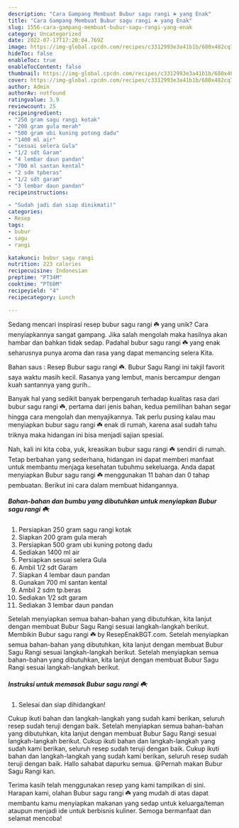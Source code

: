 ```yaml
---
description: "Cara Gampang Membuat Bubur sagu rangi ☘️ yang Enak"
title: "Cara Gampang Membuat Bubur sagu rangi ☘️ yang Enak"
slug: 1556-cara-gampang-membuat-bubur-sagu-rangi-yang-enak
category: Uncategorized
date: 2022-07-17T17:20:04.769Z
image: https://img-global.cpcdn.com/recipes/c3312993e3a41b1b/680x482cq70/bubur-sagu-rangi-foto-resep-utama.jpg
hideToc: false
enableToc: true
enableTocContent: false
thumbnail: https://img-global.cpcdn.com/recipes/c3312993e3a41b1b/680x482cq70/bubur-sagu-rangi-foto-resep-utama.jpg
cover: https://img-global.cpcdn.com/recipes/c3312993e3a41b1b/680x482cq70/bubur-sagu-rangi-foto-resep-utama.jpg
author: Admin
authorAv: notfound
ratingvalue: 3.9
reviewcount: 25
recipeingredient:
- "250 gram sagu rangi kotak"
- "200 gram gula merah"
- "500 gram ubi kuning potong dadu"
- "1400 ml air"
- "sesuai selera Gula"
- "1/2 sdt Garam"
- "4 lembar daun pandan"
- "700 ml santan kental"
- "2 sdm tpberas"
- "1/2 sdt garam"
- "3 lembar daun pandan"
recipeinstructions:

- "Sudah jadi dan siap dinikmati!"
categories:
- Resep
tags:
- bubur
- sagu
- rangi

katakunci: bubur sagu rangi 
nutrition: 223 calories
recipecuisine: Indonesian
preptime: "PT34M"
cooktime: "PT60M"
recipeyield: "4"
recipecategory: Lunch

---
```





Sedang mencari inspirasi resep bubur sagu rangi ☘️ yang unik? Cara menyiapkannya sangat gampang. Jika salah mengolah maka hasilnya akan hambar dan bahkan tidak sedap. Padahal bubur sagu rangi ☘️ yang enak seharusnya punya aroma dan rasa yang dapat memancing selera Kita.





Bahan saus : Resep Bubur sagu rangi ☘️. Bubur Sagu Rangi ini takjil favorit saya waktu masih kecil. Rasanya yang lembut, manis bercampur dengan kuah santannya yang gurih..

Banyak hal yang sedikit banyak berpengaruh terhadap kualitas rasa dari bubur sagu rangi ☘️, pertama dari jenis bahan, kedua pemilihan bahan segar hingga cara mengolah dan menyajikannya. Tak perlu pusing kalau mau menyiapkan bubur sagu rangi ☘️ enak di rumah, karena asal sudah tahu triknya maka hidangan ini bisa menjadi sajian spesial.






Nah, kali ini kita coba, yuk, kreasikan bubur sagu rangi ☘️ sendiri di rumah. Tetap berbahan yang sederhana, hidangan ini dapat memberi manfaat untuk membantu menjaga kesehatan tubuhmu sekeluarga. Anda dapat menyiapkan Bubur sagu rangi ☘️ menggunakan 11 bahan dan 0 tahap pembuatan. Berikut ini cara dalam membuat hidangannya.

<!--inarticleads1-->

##### Bahan-bahan dan bumbu yang dibutuhkan untuk menyiapkan Bubur sagu rangi ☘️:

1. Persiapkan 250 gram sagu rangi kotak
1. Siapkan 200 gram gula merah
1. Persiapkan 500 gram ubi kuning potong dadu
1. Sediakan 1400 ml air
1. Persiapkan sesuai selera Gula
1. Ambil 1/2 sdt Garam
1. Siapkan 4 lembar daun pandan
1. Gunakan 700 ml santan kental
1. Ambil 2 sdm tp.beras
1. Sediakan 1/2 sdt garam
1. Sediakan 3 lembar daun pandan


Setelah menyiapkan semua bahan-bahan yang dibutuhkan, kita lanjut dengan membuat Bubur Sagu Rangi sesuai langkah-langkah berikut. Membikin Bubur sagu rangi ☘️ by ResepEnakBGT.com. Setelah menyiapkan semua bahan-bahan yang dibutuhkan, kita lanjut dengan membuat Bubur Sagu Rangi sesuai langkah-langkah berikut. Setelah menyiapkan semua bahan-bahan yang dibutuhkan, kita lanjut dengan membuat Bubur Sagu Rangi sesuai langkah-langkah berikut. 

<!--inarticleads2-->

##### Instruksi untuk memasak Bubur sagu rangi ☘️:


1. Selesai dan siap dihidangkan!

Cukup ikuti bahan dan langkah-langkah yang sudah kami berikan, seluruh resep sudah teruji dengan baik. Setelah menyiapkan semua bahan-bahan yang dibutuhkan, kita lanjut dengan membuat Bubur Sagu Rangi sesuai langkah-langkah berikut. Cukup ikuti bahan dan langkah-langkah yang sudah kami berikan, seluruh resep sudah teruji dengan baik. Cukup ikuti bahan dan langkah-langkah yang sudah kami berikan, seluruh resep sudah teruji dengan baik. Hallo sahabat dapurku semua. 😃Pernah makan Bubur Sagu Rangi kan. 

Terima kasih telah menggunakan resep yang kami tampilkan di sini. Harapan kami, olahan Bubur sagu rangi ☘️ yang mudah di atas dapat membantu kamu menyiapkan makanan yang sedap untuk keluarga/teman ataupun menjadi ide untuk berbisnis kuliner. Semoga bermanfaat dan selamat mencoba!
